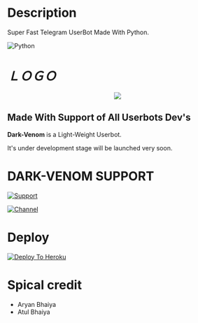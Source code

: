 # Description
Super Fast Telegram UserBot Made With Python.

![Python](https://img.shields.io/badge/Python-3776AB?style=for-the-badge&logo=python&logoColor=white)

# _**ＬＯＧＯ**_
<p align="center">
  <a href="https://">
    <img src="https://telegra.ph/file/e6ab7296fe2eb03cdb33b.jpg">
  </a>
</p> 

## Made With Support of All Userbots Dev's 
  **Dark-Venom** is a Light-Weight Userbot.
  
  It's under development stage will be launched very soon.
 
# DARK-VENOM SUPPORT

[![Support](https://img.shields.io/badge/Join-Support%20GROUP-red.svg?style=for-the-badge&logo=Telegram)](https://t.me/Venom_Userbot_Support)

[![Channel](https://img.shields.io/badge/Join-Support%20channel-green.svg?style=for-the-badge&logo=Telegram)](https://t.me/Venom_support_channel)

# Deploy 

[![Deploy To Heroku](https://www.herokucdn.com/deploy/button.svg)](https://heroku.com/deploy?template=https://github.com/VENOM-USERBOT/DARK-VENOM/)

# Spical credit 
* Aryan Bhaiya 
* Atul Bhaiya
